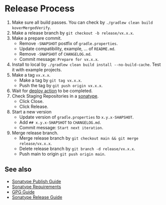 # Release Process

1. Make sure all build passes. You can check by `./gradlew clean build koverMergedVerify`.
2. Make a release branch by `git checkout -b release/vx.x.x`.
3. Make a prepare commit.
   - Remove `-SNAPSHOT` postfix of `gradle.properties`.
   - Update compatibility, example, ... of `README.md`.
   - Remove `-SNAPSHOT` of `CHANGELOG.md`.
   - Commit message: `Prepare for vx.x.x`.
4. Install to local by `./gradlew clean build install --no-build-cache`. Test it with example projects.
5. Make a tag `vx.x.x`.
   - Make a tag by `git tag vx.x.x`.
   - Push the tag by `git push origin vx.x.x`.
6. Wait for [deploy action](https://github.com/naver/spring-batch-plus/actions/workflows/deploy.yml) to be completed.
7. Check Staging Repositories in a [sonatype](https://oss.sonatype.org/).
   - Click Close.
   - Click Release.
8. Start a new version
   - Update version of `gradle.properties` to `x.y.x-SHAPSHOT`.
   - Add `## x.y.x-SHAPSHOT` to `CHANGELOG.md`.
   - Commit message: `Start next iteration`.
9. Merge release branch.
   - Merge release branch by `git checkout main && git merge release/vx.x.x`.
   - Delete release branch by `git branch -d release/vx.x.x`.
   - Push main to origin `git push origin main`.

## See also

- [Sonatype Publish Guide](https://central.sonatype.org/publish/publish-guide/)
- [Sonatype Requirements](https://central.sonatype.org/publish/requirements/)
- [GPG Guide](https://central.sonatype.org/publish/requirements/gpg/)
- [Sonatype Release Guide](https://central.sonatype.org/publish/release/)
